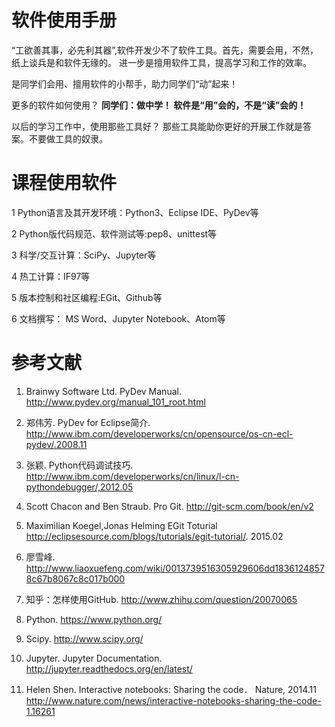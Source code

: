 

# 软件使用手册

“工欲善其事，必先利其器”,软件开发少不了软件工具。首先，需要会用，不然，纸上谈兵是和软件无缘的。   进一步是擅用软件工具，提高学习和工作的效率。

是同学们会用、擅用软件的小帮手，助力同学们“动”起来！

更多的软件如何使用？ <b>同学们：做中学！ 软件是“用”会的，不是“读”会的！</b>

以后的学习工作中，使用那些工具好？ 那些工具能助你更好的开展工作就是答案。不要做工具的奴隶。

# 课程使用软件

1 Python语言及其开发环境：Python3、Eclipse IDE、PyDev等

2 Python版代码规范、软件测试等:pep8、unittest等

3 科学/交互计算：SciPy、Jupyter等

4 热工计算：IF97等

5 版本控制和社区编程:EGit、Github等

6 文档撰写： MS Word、Jupyter Notebook、Atom等


# 参考文献

1. Brainwy Software Ltd.  PyDev Manual. http://www.pydev.org/manual_101_root.html

2. 郑伟芳. PyDev for Eclipse简介. http://www.ibm.com/developerworks/cn/opensource/os-cn-ecl-pydev/.2008.11

3. 张颖. Python代码调试技巧. http://www.ibm.com/developerworks/cn/linux/l-cn-pythondebugger/,2012.05

4. Scott Chacon and Ben Straub. Pro Git.  http://git-scm.com/book/en/v2

5. Maximilian Koegel,Jonas Helming  EGit Toturial http://eclipsesource.com/blogs/tutorials/egit-tutorial/. 2015.02

6. 廖雪峰. http://www.liaoxuefeng.com/wiki/0013739516305929606dd18361248578c67b8067c8c017b000

7. 知乎：怎样使用GitHub. http://www.zhihu.com/question/20070065

8. Python. https://www.python.org/

9. Scipy. http://www.scipy.org/

10. Jupyter. Jupyter Documentation. http://jupyter.readthedocs.org/en/latest/

11. Helen Shen. Interactive notebooks: Sharing the code． Nature, 2014.11   
   http://www.nature.com/news/interactive-notebooks-sharing-the-code-1.16261

